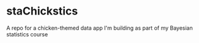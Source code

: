 # staChickstics
A repo for a chicken-themed data app I'm building as part of my Bayesian statistics course

